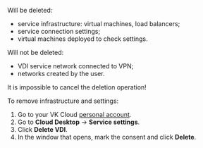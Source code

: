 Will be deleted:

- service infrastructure: virtual machines, load balancers;
- service connection settings;
- virtual machines deployed to check settings.

Will not be deleted:

- VDI service network connected to VPN;
- networks created by the user.

<err>

It is impossible to cancel the deletion operation!

</err>

To remove infrastructure and settings:

1. Go to your VK Cloud [personal account](https://msk.cloud.vk.com/app/en).
1. Go to **Cloud Desktop** → **Service settings**.
1. Click **Delete VDI**.
1. In the window that opens, mark the consent and click **Delete**.
